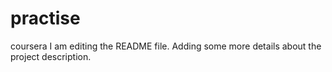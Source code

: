 # practise
coursera
I am editing the README file. Adding some more details about the project description.
